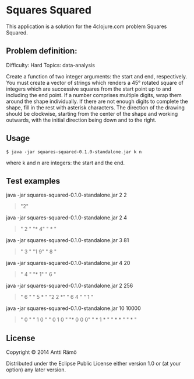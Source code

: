 # Squares Squared

This application is a solution for the 4clojure.com problem Squares Squared.

## Problem definition:

Difficulty:	Hard
Topics:	data-analysis

Create a function of two integer arguments: the start and end, respectively. You must create a vector of strings which renders a 45° rotated square of integers which are successive squares from the start point up to and including the end point. If a number comprises multiple digits, wrap them around the shape individually. If there are not enough digits to complete the shape, fill in the rest with asterisk characters. The direction of the drawing should be clockwise, starting from the center of the shape and working outwards, with the initial direction being down and to the right.


## Usage

    $ java -jar squares-squared-0.1.0-standalone.jar k n

where k and n are integers: the start and the end.

## Test examples

java -jar squares-squared-0.1.0-standalone.jar 2 2
> "2"


java -jar squares-squared-0.1.0-standalone.jar 2 4
> " 2 "
> "* 4"
> " * "


java -jar squares-squared-0.1.0-standalone.jar 3 81
> " 3 "
> "1 9"
> " 8 "


java -jar squares-squared-0.1.0-standalone.jar 4 20
> " 4 "
> "* 1"
> " 6 "

java -jar squares-squared-0.1.0-standalone.jar 2 256
> "  6  "
> " 5 * "
> "2 2 *"
> " 6 4 "
> "  1  "


java -jar squares-squared-0.1.0-standalone.jar 10 10000
> "   0   "
> "  1 0  "
> " 0 1 0 "
> "* 0 0 0"
> " * 1 * "
> "  * *  "
> "   *   "

## License

Copyright © 2014 Antti Rämö

Distributed under the Eclipse Public License either version 1.0 or (at
your option) any later version.
